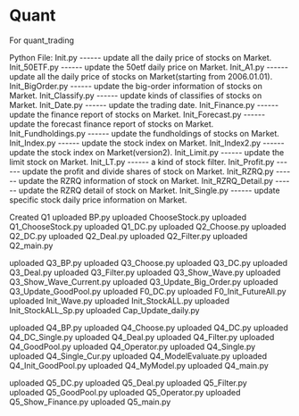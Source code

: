 # Quant
For quant_trading

Python File:
Init.py ------ update all the daily price of stocks on Market. 
Init_50ETF.py ------ update the 50etf daily price on Market.
Init_A1.py ------ update all the daily price of stocks on Market(starting from 2006.01.01).
Init_BigOrder.py ------ update the big-order information of stocks on Market.
Init_Classify.py ------ update kinds of classifies of stocks on Market.
Init_Date.py ------ update the trading date.
Init_Finance.py ------ update the finance report of stocks on Market.
Init_Forecast.py ------ update the forecast finance report of stocks on Market.
Init_Fundholdings.py ------ update the fundholdings of stocks on Market.
Init_Index.py ------ update the stock index on Market.
Init_Index2.py ------ update the stock index on Market(version2).
Init_Limit.py ------ update the limit stock on Market.
Init_LT.py ------ a kind of stock filter.
Init_Profit.py ------ update the profit and divide shares of stock on Market.
Init_RZRQ.py ------ update the RZRQ information of stock on Market.
Init_RZRQ_Detail.py ------ update the RZRQ detail of stock on Market.
Init_Single.py ------ update specific stock daily price information on Market.

Created Q1 
uploaded BP.py
uploaded ChooseStock.py
uploaded Q1_ChooseStock.py
uploaded Q1_DC.py
uploaded Q2_Choose.py
uploaded Q2_DC.py
uploaded Q2_Deal.py
uploaded Q2_Filter.py
uploaded Q2_main.py

uploaded Q3_BP.py
uploaded Q3_Choose.py
uploaded Q3_DC.py
uploaded Q3_Deal.py
uploaded Q3_Filter.py
uploaded Q3_Show_Wave.py
uploaded Q3_Show_Wave_Current.py
uploaded Q3_Update_Big_Order.py
uploaded Q3_Update_GoodPool.py
uploaded F0_DC.py
uploaded F0_Init_FutureAll.py
uploaded Init_Wave.py
uploaded Init_StockALL.py
uploaded Init_StockALL_Sp.py
uploaded Cap_Update_daily.py

uploaded Q4_BP.py
uploaded Q4_Choose.py
uploaded Q4_DC.py
uploaded Q4_DC_Single.py
uploaded Q4_Deal.py
uploaded Q4_Filter.py
uploaded Q4_GoodPool.py
uploaded Q4_Operator.py
uploaded Q4_Single.py
uploaded Q4_Single_Cur.py
uploaded Q4_ModelEvaluate.py
uploaded Q4_Init_GoodPool.py
uploaded Q4_MyModel.py
uploaded Q4_main.py

uploaded Q5_DC.py
uploaded Q5_Deal.py	
uploaded Q5_Filter.py	
uploaded Q5_GoodPool.py	
uploaded Q5_Operator.py	
uploaded Q5_Show_Finance.py
uploaded Q5_main.py	





